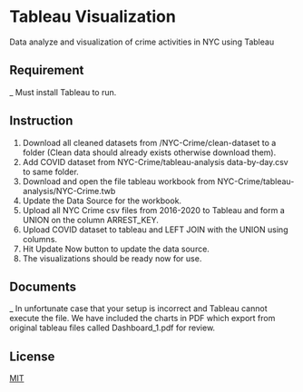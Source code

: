 # Tableau Visualization
Data analyze and visualization of crime activities in NYC using Tableau

## Requirement
_ Must install Tableau to run.

## Instruction

1. Download all cleaned datasets from /NYC-Crime/clean-dataset to a folder (Clean data should already exists otherwise download them).
2. Add COVID dataset from NYC-Crime/tableau-analysis data-by-day.csv to same folder.
3. Download and open the file tableau workbook from  NYC-Crime/tableau-analysis/NYC-Crime.twb
4. Update the Data Source for the workbook.
5. Upload all NYC Crime csv files from 2016-2020 to Tableau and form a UNION on the column ARREST_KEY.
6. Upload COVID dataset to tableau and LEFT JOIN with the UNION using columns.
7. Hit Update Now button to update the data source.
8. The visualizations should be ready now for use.

## Documents

_ In unfortunate case that your setup is incorrect and Tableau cannot execute the file. We have included the charts in PDF which export from original tableau files called Dashboard_1.pdf for review.

## License
[MIT](https://choosealicense.com/licenses/mit/)
